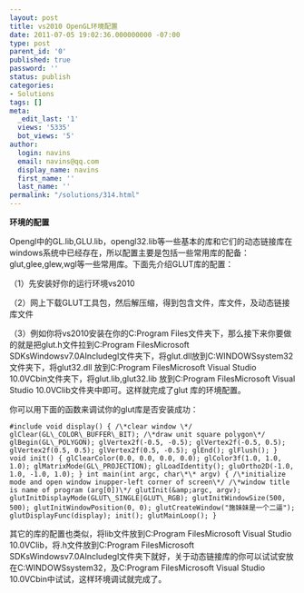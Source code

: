 ```yaml
---
layout: post
title: vs2010 OpenGL环境配置
date: 2011-07-05 19:02:36.000000000 -07:00
type: post
parent_id: '0'
published: true
password: ''
status: publish
categories:
- Solutions
tags: []
meta:
  _edit_last: '1'
  views: '5335'
  bot_views: '5'
author:
  login: navins
  email: navins@qq.com
  display_name: navins
  first_name: ''
  last_name: ''
permalink: "/solutions/314.html"
---
```

 **环境的配置**

Opengl中的GL.lib,GLU.lib，opengl32.lib等一些基本的库和它们的动态链接库在windows系统中已经存在，所以配置主要是包括一些常用库的配备：glut,glee,glew,wgl等一些常用库。下面先介绍GLUT库的配置：

（1）先安装好你的运行环境vs2010

（2）网上下载GLUT工具包，然后解压缩，得到包含文件，库文件，及动态链接库文件

（3）例如你将vs2010安装在你的C:Program Files文件夹下，那么接下来你要做的就是把glut.h文件拉到C:Program FilesMicrosoft SDKsWindowsv7.0AIncludegl文件夹下，将glut.dll放到C:WINDOWSsystem32文件夹下，将glut32.dll 放到C:Program FilesMicrosoft Visual Studio 10.0VCbin文件夹下，将glut.lib,glut32.lib 放到C:Program FilesMicrosoft Visual Studio 10.0VClib文件夹中即可。这样就完成了glut 库的环境配置。

你可以用下面的函数来调试你的glut库是否安装成功：

<!--more-->

```
#include void display() { /\*clear window \*/ glClear(GL\_COLOR\_BUFFER\_BIT); /\*draw unit square polygon\*/ glBegin(GL\_POLYGON); glVertex2f(-0.5, -0.5); glVertex2f(-0.5, 0.5); glVertex2f(0.5, 0.5); glVertex2f(0.5, -0.5); glEnd(); glFlush(); } void init() { glClearColor(0.0, 0.0, 0.0, 0.0); glColor3f(1.0, 1.0, 1.0); glMatrixMode(GL\_PROJECTION); glLoadIdentity(); gluOrtho2D(-1.0, 1.0, -1.0, 1.0); } int main(int argc, char\*\* argv) { /\*initialize mode and open window inupper-left corner of screen\*/ /\*window title is name of program (arg[0])\*/ glutInit(&amp;argc, argv); glutInitDisplayMode(GLUT\_SINGLE|GLUT\_RGB); glutInitWindowSize(500, 500); glutInitWindowPosition(0, 0); glutCreateWindow("施妹妹是一个二逼"); glutDisplayFunc(display); init(); glutMainLoop(); }
```

其它的库的配置也类似，将lib文件放到C:Program FilesMicrosoft Visual Studio 10.0VClib，将.h文件放到C:Program FilesMicrosoft SDKsWindowsv7.0AIncludegl文件夹下就好，关于动态链接库的你可以试试安放在C:WINDOWSsystem32，及C:Program FilesMicrosoft Visual Studio 10.0VCbin中试试，这样环境调试就完成了。

